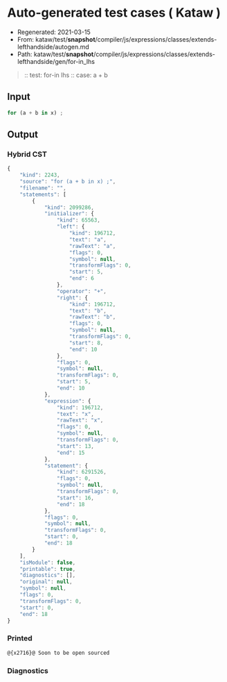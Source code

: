 # Auto-generated test cases ( Kataw )
- Regenerated: 2021-03-15
- From: kataw/test/__snapshot__/compiler/js/expressions/classes/extends-lefthandside/autogen.md
- Path: kataw/test/__snapshot__/compiler/js/expressions/classes/extends-lefthandside/gen/for-in_lhs
> :: test: for-in lhs
> :: case: a + b
## Input

`````js
for (a + b in x) ;
`````

## Output

### Hybrid CST

```javascript
{
    "kind": 2243,
    "source": "for (a + b in x) ;",
    "filename": "",
    "statements": [
        {
            "kind": 2099286,
            "initializer": {
                "kind": 65563,
                "left": {
                    "kind": 196712,
                    "text": "a",
                    "rawText": "a",
                    "flags": 0,
                    "symbol": null,
                    "transformFlags": 0,
                    "start": 5,
                    "end": 6
                },
                "operator": "+",
                "right": {
                    "kind": 196712,
                    "text": "b",
                    "rawText": "b",
                    "flags": 0,
                    "symbol": null,
                    "transformFlags": 0,
                    "start": 8,
                    "end": 10
                },
                "flags": 0,
                "symbol": null,
                "transformFlags": 0,
                "start": 5,
                "end": 10
            },
            "expression": {
                "kind": 196712,
                "text": "x",
                "rawText": "x",
                "flags": 0,
                "symbol": null,
                "transformFlags": 0,
                "start": 13,
                "end": 15
            },
            "statement": {
                "kind": 6291526,
                "flags": 0,
                "symbol": null,
                "transformFlags": 0,
                "start": 16,
                "end": 18
            },
            "flags": 0,
            "symbol": null,
            "transformFlags": 0,
            "start": 0,
            "end": 18
        }
    ],
    "isModule": false,
    "printable": true,
    "diagnostics": [],
    "original": null,
    "symbol": null,
    "flags": 0,
    "transformFlags": 0,
    "start": 0,
    "end": 18
}
```

### Printed

```javascript
@{x2716}@ Soon to be open sourced
```

### Diagnostics

```javascript

```

